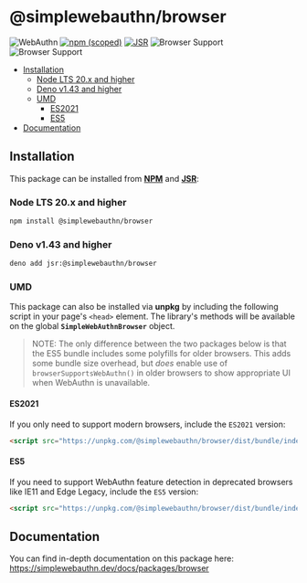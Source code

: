 # @simplewebauthn/browser <!-- omit in toc -->

![WebAuthn](https://img.shields.io/badge/WebAuthn-Simplified-blueviolet?style=for-the-badge&logo=WebAuthn)
[![npm (scoped)](https://img.shields.io/npm/v/@simplewebauthn/browser?style=for-the-badge&logo=npm)](https://www.npmjs.com/package/@simplewebauthn/browser)
[![JSR](https://jsr.io/badges/@simplewebauthn/browser?style=for-the-badge)](https://jsr.io/@simplewebauthn/browser)
![Browser Support](https://img.shields.io/badge/Browser-ES2021+-brightgreen?style=for-the-badge&logo=Mozilla+Firefox)
![Browser Support](https://img.shields.io/badge/Browser-ES5-brightgreen?style=for-the-badge&logo=Mozilla+Firefox)

- [Installation](#installation)
  - [Node LTS 20.x and higher](#node-lts-20x-and-higher)
  - [Deno v1.43 and higher](#deno-v143-and-higher)
  - [UMD](#umd)
    - [ES2021](#es2021)
    - [ES5](#es5)
- [Documentation](#documentation)

## Installation

This package can be installed from **[NPM](https://www.npmjs.com/package/@simplewebauthn/browser)**
and **[JSR](https://jsr.io/@simplewebauthn/browser)**:

### Node LTS 20.x and higher

```sh
npm install @simplewebauthn/browser
```

### Deno v1.43 and higher

```sh
deno add jsr:@simplewebauthn/browser
```

### UMD

This package can also be installed via **unpkg** by including the following script in your page's
`<head>` element. The library's methods will be available on the global **`SimpleWebAuthnBrowser`**
object.

> NOTE: The only difference between the two packages below is that the ES5 bundle includes some
> polyfills for older browsers. This adds some bundle size overhead, but _does_ enable use of
> `browserSupportsWebAuthn()` in older browsers to show appropriate UI when WebAuthn is unavailable.

#### ES2021

If you only need to support modern browsers, include the `ES2021` version:

```html
<script src="https://unpkg.com/@simplewebauthn/browser/dist/bundle/index.umd.min.js"></script>
```

#### ES5

If you need to support WebAuthn feature detection in deprecated browsers like IE11 and Edge Legacy,
include the `ES5` version:

```html
<script src="https://unpkg.com/@simplewebauthn/browser/dist/bundle/index.es5.umd.min.js"></script>
```

## Documentation

You can find in-depth documentation on this package here:
https://simplewebauthn.dev/docs/packages/browser
